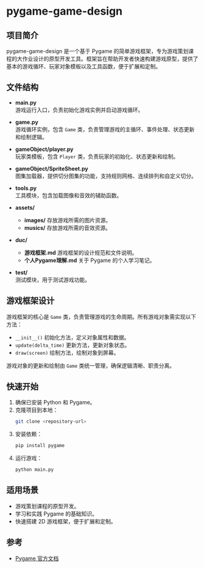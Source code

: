 # pygame-game-design

## 项目简介
pygame-game-design 是一个基于 Pygame 的简单游戏框架，专为游戏策划课程的大作业设计的原型开发工具。框架旨在帮助开发者快速构建游戏原型，提供了基本的游戏循环、玩家对象模板以及工具函数，便于扩展和定制。

## 文件结构
- **main.py**  
  游戏运行入口，负责初始化游戏实例并启动游戏循环。
  
- **game.py**  
  游戏循环实例，包含 `Game` 类，负责管理游戏的主循环、事件处理、状态更新和绘制逻辑。
  
- **gameObject/player.py**  
  玩家类模板，包含 `Player` 类，负责玩家的初始化、状态更新和绘制。
  
- **gameObject/SpriteSheet.py**  
  图集加载器，提供切分图集的功能，支持规则网格、连续排列和自定义切分。

- **tools.py**  
  工具模块，包含加载图像和音效的辅助函数。

- **assets/**  
  - **images/** 存放游戏所需的图片资源。
  - **musics/** 存放游戏所需的音效资源。

- **duc/**  
  - **游戏框架.md** 游戏框架的设计规范和文件说明。
  - **个人Pygame理解.md** 关于 Pygame 的个人学习笔记。

- **test/**  
  测试模块，用于测试游戏功能。

## 游戏框架设计
游戏框架的核心是 `Game` 类，负责管理游戏的生命周期。所有游戏对象需实现以下方法：
- `__init__()` 初始化方法，定义对象属性和数据。
- `update(delta_time)` 更新方法，更新对象状态。
- `draw(screen)` 绘制方法，绘制对象到屏幕。

游戏对象的更新和绘制由 `Game` 类统一管理，确保逻辑清晰、职责分离。

## 快速开始
1. 确保已安装 Python 和 Pygame。
2. 克隆项目到本地：
   ```bash
   git clone <repository-url>
   ```
3. 安装依赖：
   ```bash
   pip install pygame
   ```
4. 运行游戏：
   ```bash
   python main.py
   ```

## 适用场景
- 游戏策划课程的原型开发。
- 学习和实践 Pygame 的基础知识。
- 快速搭建 2D 游戏框架，便于扩展和定制。

## 参考
- [Pygame 官方文档](https://www.pygame.org/docs/)

